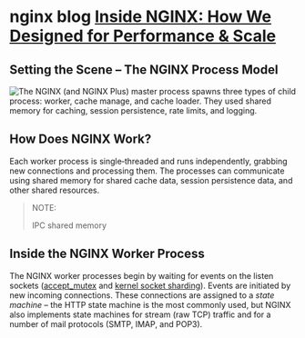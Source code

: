 # nginx blog [Inside NGINX: How We Designed for Performance & Scale](https://www.nginx.com/blog/inside-nginx-how-we-designed-for-performance-scale/)

## Setting the Scene – The NGINX Process Model

![The NGINX (and NGINX Plus) master process spawns three types of child process: worker, cache manage, and cache loader. They used shared memory for caching, session persistence, rate limits, and logging.](https://www.nginx.com/wp-content/uploads/2015/06/infographic-Inside-NGINX_process-model.png)

## How Does NGINX Work?

Each worker process is single‑threaded and runs independently, grabbing new connections and processing them. The processes can communicate using shared memory for shared cache data, session persistence data, and other shared resources.

> NOTE: 
>
> IPC shared memory

## Inside the NGINX Worker Process

The NGINX worker processes begin by waiting for events on the listen sockets ([accept_mutex](https://nginx.org/en/docs/ngx_core_module.html#accept_mutex) and [kernel socket sharding](https://www.nginx.com/blog/socket-sharding-nginx-release-1-9-1/)). Events are initiated by new incoming connections. These connections are assigned to a *state machine* – the HTTP state machine is the most commonly used, but NGINX also implements state machines for stream (raw TCP) traffic and for a number of mail protocols (SMTP, IMAP, and POP3).
